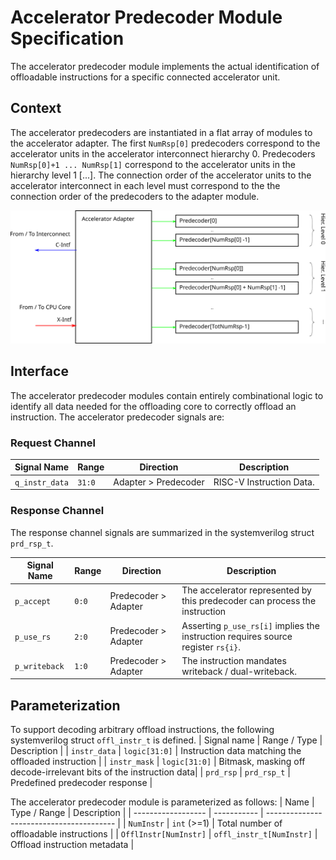 # Accelerator Predecoder Module Specification
The accelerator predecoder module implements the actual identification of offloadable instructions for a specific connected accelerator unit.

## Context
The accelerator predecoders are instantiated in a flat array of modules to the accelerator adapter.
The first `NumRsp[0]` predecoders correspond to the accelerator units in the accelerator interconnect hierarchy 0.
Predecoders `NumRsp[0]+1 ... NumRsp[1]` correspond to the accelerator units in the hierarchy level 1 [...].
The connection order of the accelerator units to the accelerator interconnect in each level must correspond to the the connection order of the predecoders to the adapter module.

![Accelerator Adapter Detail](img/acc-adapter-detail.svg)

## Interface

The accelerator predecoder modules contain entirely combinational logic to identify all data needed for the offloading core to correctly offload an instruction.
The accelerator predecoder signals are:


### Request Channel
| Signal Name    | Range  | Direction            | Description                          |
| -------------  | ------ | ----------           | ------------------------------------ |
| `q_instr_data` | `31:0` | Adapter > Predecoder | RISC-V Instruction Data.             |

### Response Channel
The response channel signals are summarized in the systemverilog struct `prd_rsp_t`.

| Signal Name   | Range  | Direction            | Description                                                                       |
| ------------- | ------ | ----------           | ------------------------------------                                              |
| `p_accept`    | `0:0`  | Predecoder > Adapter | The accelerator represented by this predecoder can process the instruction        |
| `p_use_rs`    | `2:0`  | Predecoder > Adapter | Asserting `p_use_rs[i]` implies the instruction requires source register `rs{i}`. |
| `p_writeback` | `1:0`  | Predecoder > Adapter | The instruction mandates writeback / dual-writeback.                              |

## Parameterization
To support decoding arbitrary offload instructions, the following systemverilog struct `offl_instr_t` is defined.
| Signal name | Range / Type | Description |
| `instr_data` | `logic[31:0]` | Instruction data matching the offloaded instruction |
| `instr_mask` | `logic[31:0]` | Bitmask, masking off decode-irrelevant bits of the instruction data|
| `prd_rsp`    | `prd_rsp_t`   | Predefined predecoder response |

The accelerator predecoder module is parameterized as follows:
| Name                  | Type / Range             | Description                              |
| ------------------    | -----------              | ---------------------------------------- |
| `NumInstr`            | `int` (>=1)              | Total number of offloadable instructions |
| `OfflInstr[NumInstr]` | `offl_instr_t[NumInstr]` | Offload instruction metadata             |





